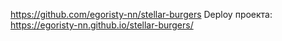 https://github.com/egoristy-nn/stellar-burgers
Deploy проекта: https://egoristy-nn.github.io/stellar-burgers/

